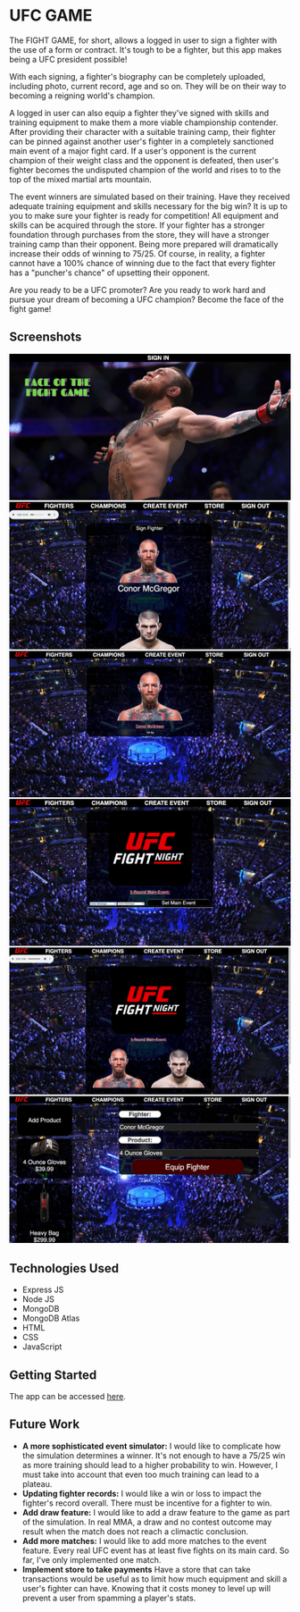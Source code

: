 # **UFC GAME**

The FIGHT GAME, for short, allows a logged in user to sign a fighter with the use of a form or contract. It's tough to be a fighter, but this app makes being a UFC president possible!

With each signing, a fighter's biography can be completely uploaded, including photo, current record, age and so on. They will be on their way to becoming a reigning world's champion.

A logged in user can also equip a fighter they've signed with skills and training equipment to make them a more viable championship contender. After providing their character with a suitable training camp, their fighter can be pinned against another user's fighter in a completely sanctioned main event of a major fight card. If a user's opponent is the current champion of their weight class and the opponent is defeated, then user's fighter becomes the undisputed champion of the world and rises to to the top of the mixed martial arts mountain.

The event winners are simulated based on their training. Have they received adequate training equipment and skills necessary for the big win? It is up to you to make sure your fighter is ready for competition! All equipment and skills can be acquired through the store. If your fighter has a stronger foundation through purchases from the store, they will have a stronger training camp than their opponent. Being more prepared will dramatically increase their odds of winning to 75/25. Of course, in reality, a fighter cannot have a 100% chance of winning due to the fact that every fighter has a "puncher's chance" of upsetting their opponent.

Are you ready to be a UFC promoter? Are you ready to work hard and pursue your dream of becoming a UFC champion? Become the face of the fight game!

## Screenshots

![Starting Screen](img/startup.png)
![Fighter Screen](img/fighters.png)
![Champion Screen](img/champions.png)
![Create Event Screen](img/createevent.png)
![Event Screen](img/event.png)
![Store Screen](img/store.png)

## Technologies Used

- Express JS
- Node JS
- MongoDB
- MongoDB Atlas
- HTML
- CSS
- JavaScript

## Getting Started

The app can be accessed [here](https://mma-fight-game.herokuapp.com/).

## Future Work

- **A more sophisticated event simulator:**
  I would like to complicate how the simulation determines a winner. It's not enough to have a 75/25 win as more training should lead to a higher probability to win. However, I must take into account that even too much training can lead to a plateau.
- **Updating fighter records:**
  I would like a win or loss to impact the fighter's record overall. There must be incentive for a fighter to win.
- **Add draw feature:**
  I would like to add a draw feature to the game as part of the simulation. In real MMA, a draw and no contest outcome may result when the match does not reach a climactic conclusion.
- **Add more matches:**
  I would like to add more matches to the event feature. Every real UFC event has at least five fights on its main card. So far, I've only implemented one match.
- **Implement store to take payments**
  Have a store that can take transactions would be useful as to limit how much equipment and skill a user's fighter can have. Knowing that it costs money to level up will prevent a user from spamming a player's stats.
